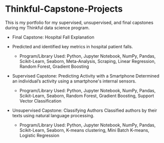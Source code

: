 # Thinkful-Capstone-Projects

This is my portfolio for my supervised, unsupervised, and final capstones during my Thinkful data science program. 

- Final Capstone: Hospital Fall Explanation
- Predicted and identified key metrics in hospital patient falls.
    - Program/Library Used: Python, Jupyter Notebook, NumPy, Pandas, Scikit-Learn, Seaborn, Meta-Analysis, Scraping, Linear Regression, Random Forest, Gradient Boosting 

- Supervised Capstone: Predicting Activity with a Smartphone
Determined an individual’s activity using a smartphone's internal sensors.
    - Program/Library Used: Python, Jupyter Notebook, NumPy, Pandas, Scikit-Learn, Seaborn, Random Forest, Gradient  Boosting, Support Vector Classification

- Unsupervised Capstone: Classifying Authors
Classified authors by their texts using natural language processing. 
    - Program/Library Used: Python, Jupyter Notebook, NumPy, Pandas, Scikit-Learn, Seaborn, K-means clustering, Mini Batch K-means, Logistic Regression
